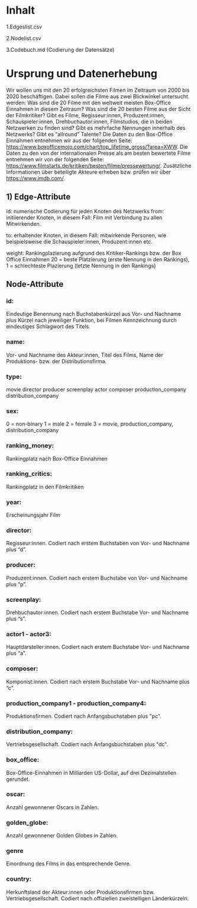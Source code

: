 # Inhalt
1.Edgeslist.csv

2.Nodelist.csv

3.Codebuch.md (Codierung der Datensätze)

# Ursprung und Datenerhebung
Wir wollen uns mit den 20 erfolgreichsten Filmen im Zeitraum von 2000 bis 2020 beschäftigen. Dabei sollen die Filme aus zwei Blickwinkel untersucht werden: Was sind die 20 Filme mit den weltweit meisten Box-Office Einnahmen in diesem Zeitraum? Was sind die 20 besten Filme aus der Sicht der Filmkritiker? Gibt es Filme, Regisseur:innen, Produzent:innen, Schauspieler:innen, Drehbuchautor:innen, Filmstudios, die in beiden Netzwerken zu finden sind? Gibt es mehrfache Nennungen innerhalb des Netzwerks? Gibt es “allround” Talente? 
Die Daten zu den Box-Office Einnahmen entnehmen wir aus der folgenden Seite: https://www.boxofficemojo.com/chart/top_lifetime_gross/?area=XWW.
Die Daten zu den von der internationalen Presse als am besten bewertete Filme entnehmen wir von der folgenden Seite: https://www.filmstarts.de/kritiken/besten/filme/pressewertung/.
Zusätzliche Informationen über beteiligte Akteure erheben bzw. prüfen wir über https://www.imdb.com/.

## 1) Edge-Attribute
id: numerische Codierung für jeden Knoten des Netzwerks 
from: initiierender Knoten, in diesem Fall: Film mit Verbindung zu allen Mitwirkenden.

to: erhaltender Knoten, in diesem Fall: mitwirkende Personen, wie beispielsweise die Schauspieler:innen, Produzent:innen etc. 

weight: Rankingplazierung aufgrund des Kritiker-Rankings bzw. der Box Office Einnahmen
20 = beste Platzierung (erste Nennung in den Rankings),
1 = schlechteste Plazierung (letzte Nennung in den Rankings)

## Node-Attribute

### id:	
Eindeutige Benennung nach Buchstabenkürzel aus Vor- und Nachname plus Kürzel nach jeweiliger Funktion, bei Filmen Kennzeichnung durch eindeutiges Schlagwort des Titels. 
### name:
Vor- und Nachname des Akteur:innen, Titel des Films, Name der Produktions- bzw. der Distributionsfirma. 
### type:	
movie
director
producer
screenplay
actor 
composer
production_company
distribution_company 
### sex:
0 = non-binary
1 = male
2 = female
3 = movie, production_company, distribution_company
### ranking_money:	
Rankingplatz nach Box-Office Einnahmen
### ranking_critics:	
Rankingplatz in den Filmkritiken
### year:	
Erscheinungsjahr Film
### director:
Regisseur:innen. Codiert nach erstem Buchstaben von Vor- und Nachname plus “d”.
### producer:	
Produzent:innen. Codiert nach erstem Buchstabe von Vor- und Nachname plus “p”.
### screenplay:	
Drehbuchautor:innen. Codiert nach erstem Buchstabe Vor- und Nachname plus “s”.
### actor1 - actor3:	
Hauptdarsteller:innen. Codiert nach erstem Buchstabe Vor- und Nachname plus “a”.
### composer:	
Komponist:innen. Codiert nach erstem Buchstabe Vor- und Nachname plus “c”.
### production_company1 - production_company4: 
Produktionsfirmen. Codiert nach Anfangsbuchstaben plus "pc".
### distribution_company:
Vertriebsgesellschaft. Codiert nach Anfangsbuchstaben plus "dc".
### box_office:	
Box-Office-Einnahmen in Milliarden US-Dollar, auf drei Dezimalstellen gerundet. 
### oscar:	
Anzahl gewonnener Oscars in Zahlen.
### golden_globe:	
Anzahl gewonnener Golden Globes in Zahlen.
### genre
Einordnung des Films in das entsprechende Genre. 
### country:
Herkunftsland der Akteur:innen oder Produktionsfirmen bzw. Vertriebsgesellschaft. Codiert nach offiziellen zweistelligen Länderkürzeln. 
